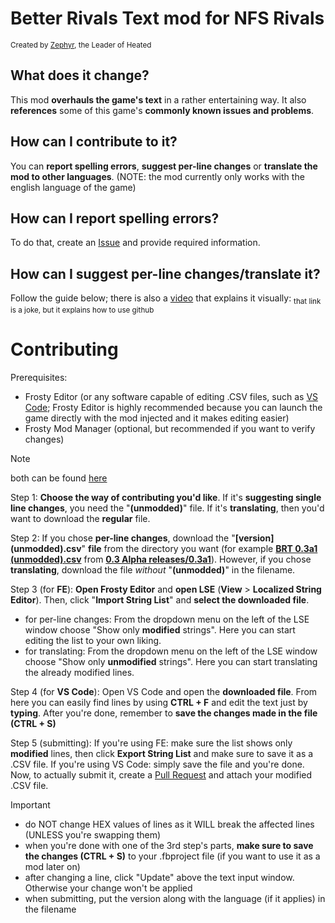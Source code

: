 # Better Rivals Text mod for NFS Rivals
<sup>Created by [Zephyr](https://www.youtube.com/channel/UClBKsNkyF5kMl-6-Iv6QFtg), the Leader of Heated</sup>

## What does it change?
This mod **overhauls the game's text** in a rather entertaining way. It also **references** some of this game's **commonly known issues and problems**.

## How can I contribute to it?
You can **report spelling errors**, **suggest per-line changes** or **translate the mod to other languages**. (NOTE: the mod currently only works with the english language of the game)

## How can I report spelling errors?
To do that, create an [Issue](https://github.com/the-zphr/Better-Rivals-Text/issues) and provide required information.

## How can I suggest per-line changes/translate it?
Follow the guide below; there is also a [video](https://youtu.be/bO7HPa57f_E) that explains it visually: <sub>that link is a joke, but it explains how to use github</sub>

# Contributing

Prerequisites:
- Frosty Editor (or any software capable of editing .CSV files, such as [VS Code](https://code.visualstudio.com/download); Frosty Editor is highly recommended because you can launch the game directly with the mod injected and it makes editing easier)
- Frosty Mod Manager (optional, but recommended if you want to verify changes)
> [!NOTE]
> both can be found [here](https://github.com/CadeEvs/FrostyToolsuite/releases)

Step 1: **Choose the way of contributing you'd like**. If it's **suggesting single line changes**, you need the "**(unmodded)**" file. If it's **translating**, then you'd want to download the **regular** file.

Step 2: If you chose **per-line changes**, download the "**[version] (unmodded).csv**" **file** from the directory you want (for example [**BRT 0.3a1 (unmodded).csv**](0.3%20Alpha%20releases/0.3a1/BRT%200.3a1%20(unmodded).csv) from [**0.3 Alpha releases/0.3a1**](0.3%20Alpha%20releases/0.3a1)). However, if you chose **translating**, download the file *without* "**(unmodded)**" in the filename.

Step 3 (for **FE**): **Open Frosty Editor** and **open LSE** (**View** > **Localized String Editor**). Then, click "**Import String List**" and **select the downloaded file**. 
- for per-line changes: From the dropdown menu on the left of the LSE window choose "Show only **modified** strings". Here you can start editing the list to your own liking. 
- for translating: From the dropdown menu on the left of the LSE window choose "Show only **unmodified** strings". Here you can start translating the already modified lines.

Step 4 (for **VS Code**): Open VS Code and open the **downloaded file**. From here you can easily find lines by using **CTRL + F** and edit the text just by **typing**. After you're done, remember to **save the changes made in the file (CTRL + S)** 

Step 5 (submitting): If you're using FE: make sure the list shows only **modified** lines, then click **Export String List** and make sure to save it as a .CSV file. If you're using VS Code: simply save the file and you're done. Now, to actually submit it, create a [Pull Request](https://github.com/the-zphr/Better-Rivals-Text/pulls) and attach your modified .CSV file.


> [!IMPORTANT]
> - do NOT change HEX values of lines as it WILL break the affected lines (UNLESS you're swapping them)
> - when you're done with one of the 3rd step's parts, **make sure to save the changes (CTRL + S)** to your .fbproject file (if you want to use it as a mod later on)
> - after changing a line, click "Update" above the text input window. Otherwise your change won't be applied
> - when submitting, put the version along with the language (if it applies) in the filename
